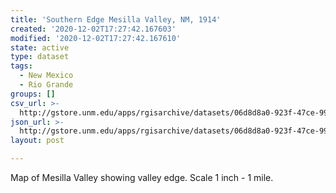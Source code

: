 ```yaml
---
title: 'Southern Edge Mesilla Valley, NM, 1914'
created: '2020-12-02T17:27:42.167603'
modified: '2020-12-02T17:27:42.167610'
state: active
type: dataset
tags:
  - New Mexico
  - Rio Grande
groups: []
csv_url: >-
  http://gstore.unm.edu/apps/rgisarchive/datasets/06d8d8a0-923f-47ce-99b2-1247b204cdf4/mes_svalshp.derived.csv
json_url: >-
  http://gstore.unm.edu/apps/rgisarchive/datasets/06d8d8a0-923f-47ce-99b2-1247b204cdf4/mes_svalshp.derived.json
layout: post

---
```

Map of Mesilla Valley showing valley edge. Scale 1 inch - 1 mile.
